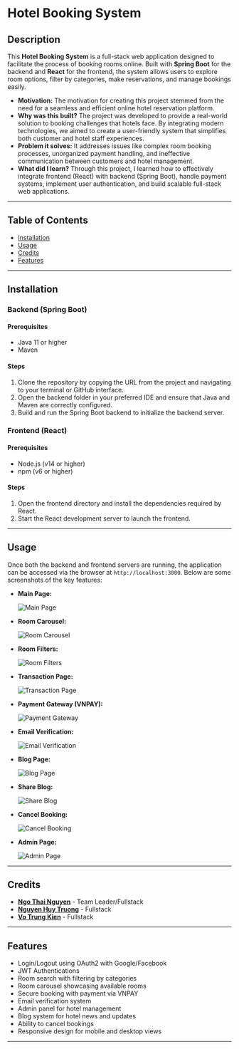 # **Hotel Booking System**

## Description

This **Hotel Booking System** is a full-stack web application designed to facilitate the process of booking rooms online. Built with **Spring Boot** for the backend and **React** for the frontend, the system allows users to explore room options, filter by categories, make reservations, and manage bookings easily.

- **Motivation:** The motivation for creating this project stemmed from the need for a seamless and efficient online hotel reservation platform.
- **Why was this built?** The project was developed to provide a real-world solution to booking challenges that hotels face. By integrating modern technologies, we aimed to create a user-friendly system that simplifies both customer and hotel staff experiences.
- **Problem it solves:** It addresses issues like complex room booking processes, unorganized payment handling, and ineffective communication between customers and hotel management.
- **What did I learn?** Through this project, I learned how to effectively integrate frontend (React) with backend (Spring Boot), handle payment systems, implement user authentication, and build scalable full-stack web applications.

---

## Table of Contents

- [Installation](#installation)
- [Usage](#usage)
- [Credits](#credits)
- [Features](#features)

---

## Installation

### Backend (Spring Boot)

#### Prerequisites
- Java 11 or higher
- Maven

#### Steps
1. Clone the repository by copying the URL from the project and navigating to your terminal or GitHub interface.
2. Open the backend folder in your preferred IDE and ensure that Java and Maven are correctly configured.
3. Build and run the Spring Boot backend to initialize the backend server.

### Frontend (React)

#### Prerequisites
- Node.js (v14 or higher)
- npm (v6 or higher)

#### Steps
1. Open the frontend directory and install the dependencies required by React.
2. Start the React development server to launch the frontend.

---

## Usage

Once both the backend and frontend servers are running, the application can be accessed via the browser at `http://localhost:3000`. Below are some screenshots of the key features:

- **Main Page:**
  
  ![Main Page](uploads/1.png)
  
- **Room Carousel:**

  ![Room Carousel](uploads/2.png)

- **Room Filters:**

  ![Room Filters](uploads/3.png)

- **Transaction Page:**

  ![Transaction Page](uploads/4.png)

- **Payment Gateway (VNPAY):**

  ![Payment Gateway](uploads/5.png)

- **Email Verification:**

  ![Email Verification](uploads/6.png)

- **Blog Page:**

  ![Blog Page](uploads/7.png)

- **Share Blog:**

  ![Share Blog](uploads/8.png)

- **Cancel Booking:**

  ![Cancel Booking](uploads/9.png)

- **Admin Page:**

  ![Admin Page](uploads/10.png)

---

## Credits

- **[Ngo Thai Nguyen](https://github.com/Cuteycate)** - Team Leader/Fullstack
- **[Nguyen Huy Truong](https://github.com/Truong5613)** - Fullstack
- **[Vo Trung Kien](https://github.com/KaeseyVNK)** - Fullstack
---

## Features
- Login/Logout using OAuth2 with Google/Facebook
- JWT Authentications
- Room search with filtering by categories
- Room carousel showcasing available rooms
- Secure booking with payment via VNPAY
- Email verification system
- Admin panel for hotel management
- Blog system for hotel news and updates
- Ability to cancel bookings
- Responsive design for mobile and desktop views

---
